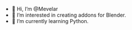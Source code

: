 - 👋 Hi, I’m @Mevelar
- 👀 I’m interested in creating addons for Blender.
- 🌱 I’m currently learning Python.

<!---
Mevelar/Mevelar is a ✨ special ✨ repository because its `README.md` (this file) appears on your GitHub profile.
You can click the Preview link to take a look at your changes.
--->
